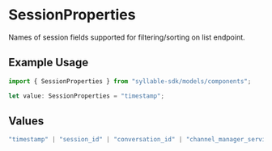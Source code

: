 # SessionProperties

Names of session fields supported for filtering/sorting on list endpoint.

## Example Usage

```typescript
import { SessionProperties } from "syllable-sdk/models/components";

let value: SessionProperties = "timestamp";
```

## Values

```typescript
"timestamp" | "session_id" | "conversation_id" | "channel_manager_service" | "channel_manager_type" | "channel_manager_sid" | "agent_type" | "agent_id" | "agent_name" | "prompt_id" | "prompt_name" | "source" | "target" | "duration" | "is_legacy" | "is_test"
```